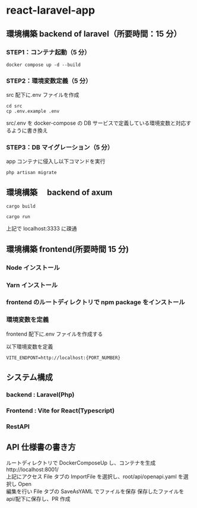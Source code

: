 # react-laravel-app

## 環境構築 backend of laravel（所要時間：15 分）

### STEP1：コンテナ起動（5 分）

```
docker compose up -d --build
```

### STEP2：環境変数定義（5 分）

src 配下に.env ファイルを作成

```
cd src
cp .env.example .env
```

src/.env を docker-compose の DB サービスで定義している環境変数と対応するように書き換え

### STEP3：DB マイグレーション（5 分）

app コンテナに侵入し以下コマンドを実行

```
php artisan migrate
```

## 環境構築　 backend of axum

```
cargo build

cargo run

```

上記で localhost:3333 に疎通

## 環境構築 frontend(所要時間 15 分)

### Node インストール

### Yarn インストール

### frontend のルートディレクトリで npm package をインストール

### 環境変数を定義

frontend 配下に.env ファイルを作成する

以下環境変数を定義

```
VITE_ENDPONT=http://localhost:{PORT_NUMBER}
```

## システム構成

### backend : Laravel(Php)

### Frontend : Vite for React(Typescript)

### RestAPI

## API 仕様書の書き方

ルートディレクトリで DockerComposeUp し、コンテナを生成  
http://localhost:8001/  
上記にアクセス
File タブの ImportFile を選択し、root/api/openapi.yaml を選択し Open  
編集を行い File タブの SaveAsYAML でファイルを保存
保存したファイルを api/配下に保存し、PR 作成
